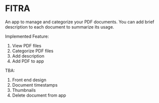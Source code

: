 # FITRA
An app to manage and categorize your PDF documents. You can add brief description to each document to summarize its usage. 

Implemented Feature:
1. View PDF files
2. Categorize PDF files
3. Add description
4. Add PDF to app

TBA:
1. Front end design
2. Document timestamps
3. Thumbnails
4. Delete document from app
